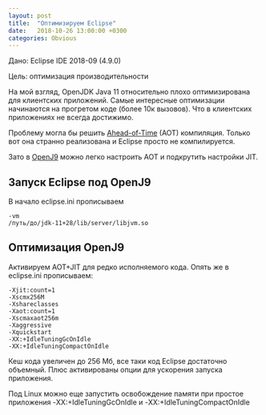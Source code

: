 ```yaml
---
layout: post
title:  "Оптимизируем Eclipse"
date:   2018-10-26 13:00:00 +0300
categories: Obvious
---
```



Дано: Eclipse IDE 2018-09 (4.9.0)

Цель: оптимизация производительности

На мой взгляд, OpenJDK Java 11 относительно плохо оптимизирована для клиентских
приложений. Самые интересные оптимизации начинаются на прогретом
коде (более 10к вызовов). Что в клиентских приложениях не всегда достижимо.

Проблему могла бы решить [Ahead-of-Time](http://openjdk.java.net/jeps/295)
(AOT) компиляция. Только вот она странно реализована и Eclipse просто 
не компилируется.

Зато в [OpenJ9](http://www.eclipse.org/openj9/) можно легко настроить AOT 
и подкрутить настройки JIT.

## Запуск Eclipse под OpenJ9

В начало eclipse.ini прописываем

```
-vm
/путь/до/jdk-11+28/lib/server/libjvm.so
```

## Оптимизация OpenJ9

Активируем AOT+JIT для редко исполняемого кода. Опять же в eclipse.ini прописываем:

```
-Xjit:count=1
-Xscmx256M
-Xshareclasses
-Xaot:count=1
-Xscmaxaot256m
-Xaggressive
-Xquickstart
-XX:+IdleTuningGcOnIdle
-XX:+IdleTuningCompactOnIdle
```

Кеш кода увеличен до 256 Мб, все таки код Eclipse достаточно объемный.
Плюс активированы опции для ускорения запуска приложения.

Под Linux можно еще запустить освобождение памяти при простое приложения
-XX:+IdleTuningGcOnIdle и -XX:+IdleTuningCompactOnIdle